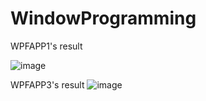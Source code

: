 # WindowProgramming

WPFAPP1's result

![image](https://user-images.githubusercontent.com/68363309/235067610-50f89595-7a61-4169-8c56-3e18f80dc7e0.png)

WPFAPP3's result
![image](https://github.com/Zolboo21/WindowProgramming/assets/68363309/efbb6e17-3bfd-49ba-92a5-577ded10c40b)

